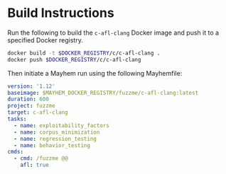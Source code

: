# Build Instructions

Run the following to build the `c-afl-clang` Docker image and push it to a specified Docker registry.

```sh
docker build -t $DOCKER_REGISTRY/c/c-afl-clang .
docker push $DOCKER_REGISTRY/c/c-afl-clang
```

Then initiate a Mayhem run using the following Mayhemfile:

```yaml
version: '1.12'
baseimage: $MAYHEM_DOCKER_REGISTRY/fuzzme/c-afl-clang:latest
duration: 600
project: fuzzme
target: c-afl-clang
tasks:
  - name: exploitability_factors
  - name: corpus_minimization
  - name: regression_testing
  - name: behavior_testing
cmds:
  - cmd: /fuzzme @@
    afl: true
```